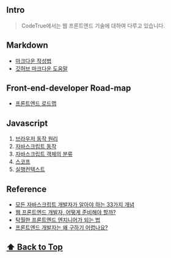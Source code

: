 ## Intro

> CodeTrue에서는 웹 프론트엔드 기술에 대하여 다루고 있습니다.

## Markdown


* [마크다운 작성법](http://ccl.cckorea.org/syntax/)
* [깃허브 마크다운 도움말](https://guides.github.com/features/mastering-markdown/)


## Front-end-developer Road-map 

* [프론트엔드 로드맵](https://github.com/devJang/developer-roadmap)


## Javascript

1. [브라우저 동작 원리](/js_browser/README.md)
1. [자바스크립트 동작 ](/js_setup/README.md)
1. [자바스크립트 객체의 분류](/js_object/README.md)
1. [스코프](/js_scope/README.md)
1. [실행컨텍스트](/js_context/README.md)



## Reference

- [모든 자바스크립트 개발자가 알아야 하는 33가지 개념](https://github.com/yjs03057/33-js-concepts)
- [웹 프론트엔드 개발자, 어떻게 준비해야 할까?](https://medium.com/@codesquad_yoda/%EC%9B%B9-%ED%94%84%EB%A1%A0%ED%8A%B8%EC%97%94%EB%93%9C-%EA%B0%9C%EB%B0%9C%EC%9E%90-%EC%96%B4%EB%96%BB%EA%B2%8C-%EC%A4%80%EB%B9%84%ED%95%B4%EC%95%BC-%ED%95%A0%EA%B9%8C-5ac7bb6ff2a9)
- [탁월한 프론트엔드 엔지니어가 되는 법](https://hyunseob.github.io/2016/02/21/how-to-become-a-great-frontend-engineer/)
- [프론트엔드 개발자는 왜 구하기 어렵나요?](https://taegon.kim/archives/4810)


 **[⬆  Back to Top](#Intro)**
---

